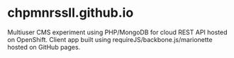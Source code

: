chpmnrssll.github.io
=====================

Multiuser CMS experiment using PHP/MongoDB for cloud REST API hosted on OpenShift. Client app built using requireJS/backbone.js/marionette hosted on GitHub pages.
